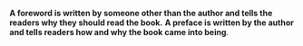 **A foreword is written by someone other than the author and tells the readers why they should read the book.** **A preface is written by the author and tells readers how and why the book came into being**.
